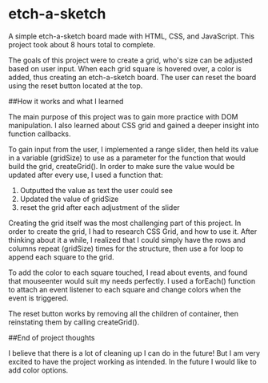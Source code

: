 # etch-a-sketch
A simple etch-a-sketch board made with HTML, CSS, and JavaScript. 
This project took about 8 hours total to complete. 

The goals of this project were to create a grid, who's size can be adjusted based on user input. When each grid square is hovered over, a color is added, thus creating an etch-a-sketch board. The user can reset the board using the reset button located at the top. 

##How it works and what I learned 

The main purpose of this project was to gain more practice with DOM manipulation. I also learned about CSS grid and gained a deeper insight into function callbacks.

To gain input from the user, I implemented a range slider, then held its value in a variable (gridSize) to use as a parameter for the function that would build the grid, createGrid(). In order to make sure the value would be updated after every use, I used a function that:
  1) Outputted the value as text the user could see
  2) Updated the value of gridSize
  3) reset the grid after each adjustment of the slider

Creating the grid itself was the most challenging part of this project. In order to create the grid, I had to research CSS Grid, and how to use it.  After thinking about it a while, I realized that I could simply have the rows and columns repeat (gridSize) times for the structure, then use a for loop to append each square to the grid. 

To add the color to each square touched, I read about events, and found that mouseenter would suit my needs perfectly. I used a forEach() function to attach an event listener to each square and change colors when the event is triggered. 

The reset button works by removing all the children of container, then reinstating them by calling createGrid(). 

##End of project thoughts

I believe that there is a lot of cleaning up I can do in the future! But I am very excited to have the project working as intended. In the future I would like to add color options. 

